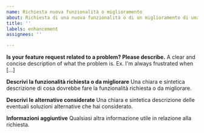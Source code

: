 ```yaml
---
name: Richiesta nuova funzionalità o miglioramento
about: Richiesta di una nuova funzionalità o di un miglioramento di una esistente
title: ''
labels: enhancement
assignees: ''

---
```


**Is your feature request related to a problem? Please describe.**
A clear and concise description of what the problem is. Ex. I'm always frustrated when [...]

**Descrivi la funzionalità richiesta o da migliorare**
Una chiara e sintetica descrizione di cosa dovrebbe fare la funzionalità richiesta o da migliorare.

**Descrivi le alternative considerate**
Una chiara e sintetica descrizione delle eventuali soluzioni alternative che hai considerato.

**Informazioni aggiuntive**
Qualsiasi altra informazione utile in relazione alla richiesta.
